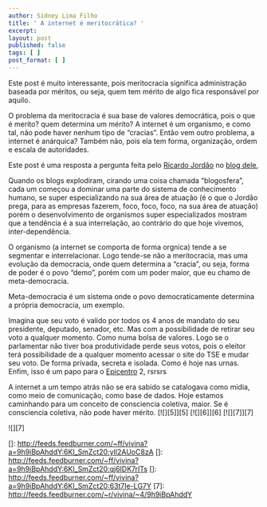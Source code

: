 ```yaml
---
author: Sidney Lima Filho
title: ' A internet é meritocrática? '
excerpt:
layout: post
published: false
tags: [ ]
post_format: [ ]
---
```

Este post é muito interessante, pois meritocracia significa administração baseada por méritos, ou seja, quem tem mérito de algo fica responsável por aquilo. 

O problema da meritocracia é sua base de valores democrática, pois o que é merito? quem determina um mérito? A internet é um organismo, e como tal, não pode haver nenhum tipo de “cracias”. Então vem outro problema, a internet é anárquica? Também não, pois ela tem forma, organização, ordem e escala de autoridades.

Este post é uma resposta a pergunta feita pelo [Ricardo Jordão][1] no [blog dele][2],

Quando os blogs explodiram, cirando uma coisa chamada “blogosfera”, cada um começou a dominar uma parte do sistema de conhecimento humano, se super especializando na sua área de atuação (é o que o Jordão prega, para as empresas fazerem, foco, foco, foco, na sua área de atuação) porém o desenvolvimento de organismos super especializados mostram que a tendência é a sua interrelação, ao contrário do que hoje vivemos, inter-dependência.

O organismo (a internet se comporta de forma orgnica) tende a se segmentar e interrelacionar. Logo tende-se não a meritocracia, mas uma evolução da democracia, onde quem determina a “cracia”, ou seja, forma de poder é o povo “demo”, porém com um poder maior, que eu chamo de meta-democracia.

Meta-democracia é um sistema onde o povo democraticamente determina a própria democracia, um exemplo.

Imagina que seu voto é valido por todos os 4 anos de mandato do seu presidente, deputado, senador, etc. Mas com a possibilidade de retirar seu voto a qualquer momento. Como numa bolsa de valores. Logo se o parlamentar não tiver boa produtividade perde seus votos, pois o eleitor terá possibilidade de a qualquer momento acessar o site do TSE e mudar seu voto. De forma privada, secreta e isolada. Como é hoje nas urnas. Enfim, isso é um papo para o [Epicentro][3] 2, rsrsrs

A internet a um tempo atrás não se era sabido se catalogava como midia, como meio de comunicação, como base de dados. Hoje estamos caminhando para um conceito de consciencia coletiva, maior. Se é consciencia coletiva, não pode haver mérito. [![][5]</img>][5] [![][6]</img>][6] [![][7]</img>][7] 

![][7]

 [1]: http://twitter.com/bizrevolution
 [2]: http://bizrevolution.typepad.com/bizrevolution/2009/05/internet.html
 [3]: http://www.oepicentro.com.br
 []: http://feeds.feedburner.com/~ff/vivina?a=9h9iBpAhddY:6KI_SmZct20:yIl2AUoC8zA
 []: http://feeds.feedburner.com/~ff/vivina?a=9h9iBpAhddY:6KI_SmZct20:qj6IDK7rITs
 []: http://feeds.feedburner.com/~ff/vivina?a=9h9iBpAhddY:6KI_SmZct20:63t7Ie-LG7Y
 [7]: http://feeds.feedburner.com/~r/vivina/~4/9h9iBpAhddY